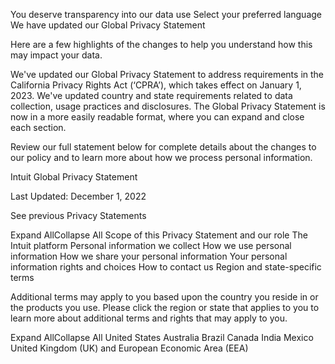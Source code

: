 You deserve transparency into our data use
Select your preferred language
We have updated our Global Privacy Statement

Here are a few highlights of the changes to help you understand how this may impact your data.

We've updated our Global Privacy Statement to address requirements in the California Privacy Rights Act (‘CPRA’), which takes effect on January 1, 2023.
We've updated country and state requirements related to data collection, usage practices and disclosures.
The Global Privacy Statement is now in a more easily readable format, where you can expand and close each section.

Review our full statement below for complete details about the changes to our policy and to learn more about how we process personal information.












Intuit Global Privacy Statement

Last Updated: December 1, 2022

See previous Privacy Statements









Expand AllCollapse All
Scope of this Privacy Statement and our role
The Intuit platform
Personal information we collect
How we use personal information
How we share your personal information
Your personal information rights and choices
How to contact us
Region and state-specific terms

Additional terms may apply to you based upon the country you reside in or the products you use. Please click the region or state that applies to you to learn more about additional terms and rights that may apply to you.







Expand AllCollapse All
United States
Australia
Brazil
Canada
India
Mexico
United Kingdom (UK) and European Economic Area (EEA)